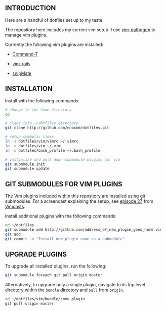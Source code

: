 INTRODUCTION
------------

Here are a handful of dotfiles set up to my taste.

The repository here includes my current vim setup. I use [vim-pathogen](https://github.com/tpope/vim-pathogen) to manage vim plugins.

Currently the following vim plugins are installed:

* [Command-T](https://github.com/wincent/Command-T)

* [vim-rails](https://github.com/tpope/vim-rails)

* [snipMate](https://github.com/msanders/snipmate.vim)

INSTALLATION
------------

Install with the following commands:

``` bash
# change to the home directory
cd

# clone into ~/dotfiles directory
git clone http://github.com/enocom/dotfiles.git

# setup symbolic links
ln -s dotfiles/vim/vimrc ~/.vimrc
ln -s dotfiles/vim ~/.vim
ln -s dotfiles/bash_profile ~/.bash_profile

# initialize and pull down submodule plugins for vim
git submodule init
git submodule update
```

GIT SUBMODULES FOR VIM PLUGINS
------------------------------

The Vim plugins included within this repository are installed using git submodules. For a screencast explaining the setup, see [episode 27](http://vimcasts.org/episodes/synchronizing-plugins-with-git-submodules-and-pathogen/) from [Vimcasts](http://vimcasts.org).

Install additional plugins with the following commands:

``` bash
cd ~/dotfiles
git submodule add http://github.com/address_of_new_plugin_goes_here vim/bundle/new_plugin_name
git add .
git commit -m "Install new_plugin_name as a submodule"
```

UPGRADE PLUGINS
---------------

To upgrade all installed plugins, run the following:

``` bash
git submodule foreach git pull origin master
```

Alternatively, to upgrade only a single plugin, navigate to its top level directory within the ```bundle``` directory and ```pull``` from ```origin```.

``` bash
cd ~/dotfiles/vim/bundle/some_plugin
git pull origin master
```
